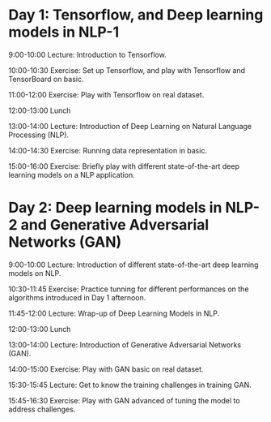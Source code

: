 # Day 1: Tensorflow, and Deep learning models in NLP-1

9:00-10:00  Lecture: Introduction to Tensorflow.

10:00-10:30 Exercise: Set up Tensorflow, and play with Tensorflow and TensorBoard on basic.

11:00-12:00 Exercise: Play with Tensorflow on real dataset.

12:00-13:00 Lunch

13:00-14:00 Lecture: Introduction of Deep Learning on Natural Language Processing (NLP).

14:00-14:30 Exercise: Running data representation in basic.

15:00-16:00 Exercise: Briefly play with different state-of-the-art deep learning models on a NLP application.


# Day 2: Deep learning models in NLP-2 and Generative Adversarial Networks (GAN)

9:00-10:00 Lecture: Introduction of different state-of-the-art deep learning models on NLP.

10:30-11:45 Exercise: Practice tunning for different performances on the algorithms introduced in Day 1 afternoon.

11:45-12:00 Lecture: Wrap-up of Deep Learning Models in NLP.

12:00-13:00 Lunch

13:00-14:00 Lecture: Introduction of Generative Adversarial Networks (GAN).

14:00-15:00 Exercise: Play with GAN basic on real dataset.

15:30-15:45 Lecture: Get to know the training challenges in training GAN.

15:45-16:30 Exercise: Play with GAN advanced of tuning the model to address challenges.